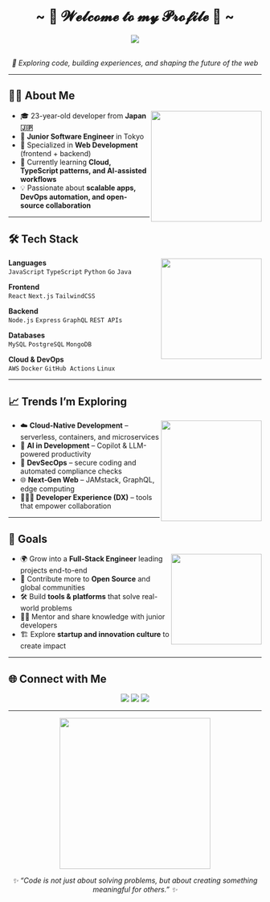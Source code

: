 <h1 align="center">~ 💖 𝓦𝓮𝓵𝓬𝓸𝓶𝓮 𝓽𝓸 𝓶𝔂 𝓟𝓻𝓸𝓯𝓲𝓵𝓮 💖 ~</h1>

<div align="center">
  <a href="https://egirl.ing/">
   <img src="https://lanyard.kyrie25.dev/api/202740603790819328?imgStyle=circle&animatedDecoration=true&hideProfile=false&showDisplayName=true&showBanner=animated&bannerFilter=blur(2px)%20brightness(0.8)&waveColor=transparent&gradient=7E37F9-B48EF7-E568C4&waveSpotifyColor=transparent&borderRadius=20px&hideStatus=true" />
  </a>
  <br><br>
  <p><i>🚀 Exploring code, building experiences, and shaping the future of the web</i></p>
</div>

---

## 👨‍💻 About Me  

<img src="https://media.giphy.com/media/qgQUggAC3Pfv687qPC/giphy.gif" align="right" width="220"/>

- 🎓 23-year-old developer from **Japan 🇯🇵**  
- 💼 **Junior Software Engineer** in Tokyo  
- 🎯 Specialized in **Web Development** (frontend + backend)  
- 🌱 Currently learning **Cloud, TypeScript patterns, and AI-assisted workflows**  
- 💡 Passionate about **scalable apps, DevOps automation, and open-source collaboration**  

---

## 🛠 Tech Stack  

<img src="https://media.giphy.com/media/SvFocn0wNMx0iv2rYz/giphy.gif" align="right" width="200"/>

**Languages**  
`JavaScript` `TypeScript` `Python` `Go` `Java`  

**Frontend**  
`React` `Next.js` `TailwindCSS`  

**Backend**  
`Node.js` `Express` `GraphQL` `REST APIs`  

**Databases**  
`MySQL` `PostgreSQL` `MongoDB`  

**Cloud & DevOps**  
`AWS` `Docker` `GitHub Actions` `Linux`  

---

## 📈 Trends I’m Exploring  

<img src="https://media.giphy.com/media/Ll22OhMLAlVDb8UQWe/giphy.gif" align="right" width="200"/>

- ☁️ **Cloud-Native Development** – serverless, containers, and microservices  
- 🤖 **AI in Development** – Copilot & LLM-powered productivity  
- 🔐 **DevSecOps** – secure coding and automated compliance checks  
- 🌐 **Next-Gen Web** – JAMstack, GraphQL, edge computing  
- 🧑‍🤝‍🧑 **Developer Experience (DX)** – tools that empower collaboration  

---

## 🎯 Goals  

<img src="https://media.giphy.com/media/3ohzdYJK1wAdPWVk88/giphy.gif" align="right" width="180"/>

- 🌍 Grow into a **Full-Stack Engineer** leading projects end-to-end  
- 🤝 Contribute more to **Open Source** and global communities  
- 🛠 Build **tools & platforms** that solve real-world problems  
- 🧑‍🏫 Mentor and share knowledge with junior developers  
- 🏗 Explore **startup and innovation culture** to create impact  

---

## 🌐 Connect with Me  

<p align="center">
  <a href="https://github.com/YourUsername"><img src="https://img.shields.io/badge/GitHub-%2312100E.svg?&style=for-the-badge&logo=github&logoColor=white"/></a>
  <a href="https://www.linkedin.com/in/YourLinkedIn"><img src="https://img.shields.io/badge/LinkedIn-%230A66C2.svg?&style=for-the-badge&logo=linkedin&logoColor=white"/></a>
  <a href="https://twitter.com/YourHandle"><img src="https://img.shields.io/badge/Twitter-%231DA1F2.svg?&style=for-the-badge&logo=twitter&logoColor=white"/></a>
</p>

---

<div align="center">
  <img src="https://media.giphy.com/media/26tn33aiTi1jkl6H6/giphy.gif" width="300"/>
  <p><i>✨ “Code is not just about solving problems, but about creating something meaningful for others.” ✨</i></p>
</div>
